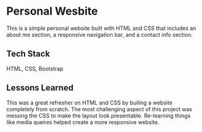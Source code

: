 
# Personal Wesbite

This is a simple personal website built with HTML and CSS that includes an about me section, a responsive navigation bar, and a contact info section.


## Tech Stack

HTML, CSS, Bootstrap



## Lessons Learned

This was a great refresher on HTML and CSS by builing a website completely from scratch. The most challenging aspect of this project was messing the CSS to make the layout look presentable. Re-learning things like media queires helped create a more responsive website.

